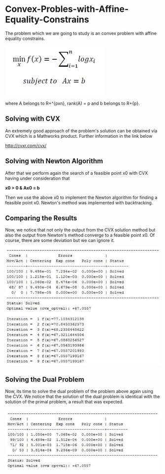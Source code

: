 # Convex-Probles-with-Affine-Equality-Constrains
The problem which we are going to study is an convex problem with affine equality constrains.

![image affine problem](https://github.com/ekaratarakis/Convex-Probles-with-Affine-Equality-Constrains/blob/master/Images/affine%20problem.jpg)

where A belongs to R+^{pxn}, rank(A) = p and b belongs to R+{p}.
## Solving with CVX
An extremely good approach of the problem's solution can be obtained via CVX which is a Mathworks product. Further information in the link below

http://cvxr.com/cvx/

## Solving with Newton Algorithm
After that we perform again the search of a feasible point x0 with CVX having under consideration that 

**x0 > 0 & Ax0 = b**

Then we use the above x0 to implement the Newton algorithm for finding a feasible point x0. Newton's method was implemented with backtracking. 

## Comparing the Results
Now, we notice that not only the output from the CVX solution method but also the output from Newton's method converge to a feasible point x0. Of course, there are some deviation but we can ignore it.

![image Outcome_1](https://github.com/ekaratarakis/Convex-Probles-with-Affine-Equality-Constrains/blob/master/Images/outcome_1.jpg)

## Solving the Dual Problem
Now, its time to solve the dual problem of the problem above again using the CVX. We notice that the solution of the dual problem is identical with the solution of the primal problem, a result that was expected.

![image Outcome_2](https://github.com/ekaratarakis/Convex-Probles-with-Affine-Equality-Constrains/blob/master/Images/outcome_2.jpg)
